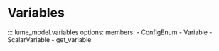 # Variables

::: lume_model.variables
    options:
        members:
            - ConfigEnum
            - Variable
            - ScalarVariable
            - get_variable
